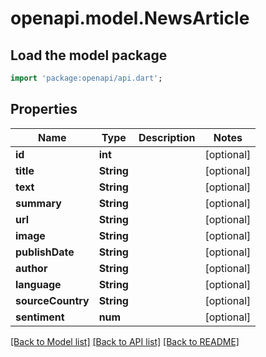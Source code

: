 # openapi.model.NewsArticle

## Load the model package
```dart
import 'package:openapi/api.dart';
```

## Properties
Name | Type | Description | Notes
------------ | ------------- | ------------- | -------------
**id** | **int** |  | [optional] 
**title** | **String** |  | [optional] 
**text** | **String** |  | [optional] 
**summary** | **String** |  | [optional] 
**url** | **String** |  | [optional] 
**image** | **String** |  | [optional] 
**publishDate** | **String** |  | [optional] 
**author** | **String** |  | [optional] 
**language** | **String** |  | [optional] 
**sourceCountry** | **String** |  | [optional] 
**sentiment** | **num** |  | [optional] 

[[Back to Model list]](../README.md#documentation-for-models) [[Back to API list]](../README.md#documentation-for-api-endpoints) [[Back to README]](../README.md)


